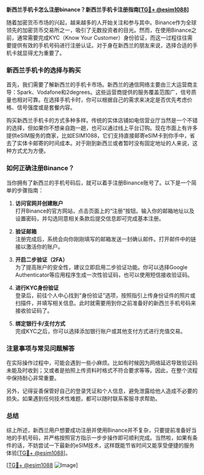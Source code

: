 **新西兰手机卡怎么注册binance？新西兰手机卡注册指南[[TG💪+ @esim1088](https://t.me/s/esim1088)]**

随着加密货币市场的兴起，越来越多的人开始关注和参与其中。Binance作为全球领先的加密货币交易所之一，吸引了无数投资者的目光。然而，在使用Binance之前，通常需要完成KYC（Know Your Customer）身份验证，而这一过程往往需要提供有效的手机号码进行注册认证。对于身在新西兰的朋友来说，选择合适的手机卡就显得尤为重要了。

### 新西兰手机卡的选择与购买

首先，我们需要了解新西兰的手机卡市场。新西兰的通信网络主要由三大运营商主导：Spark、Vodafone和2degrees。这些运营商提供的服务覆盖范围广，信号质量也相对可靠。在选择手机卡时，你可以根据自己的需求来决定是否优先考虑价格、信号强度或是套餐内容。

购买新西兰手机卡的方式多种多样。传统的实体店铺如电信营业厅当然是一个不错的选择，但如果你不想亲自跑一趟，也可以通过线上平台订购。现在市面上有许多提供eSIM服务的商家，比如ESIM1088，它们支持直接邮寄eSIM卡到你手中，省去了实体卡邮寄的时间成本。对于刚到新西兰或者暂时没有固定地址的人来说，这种方式尤为方便。

### 如何正确注册Binance？

当你拥有了新西兰的手机号码后，就可以着手注册Binance账号了。以下是一个简单的步骤指南：

1. **访问官网并创建账户**  
   打开Binance的官方网站，点击页面上的“注册”按钮。输入你的邮箱地址以及设置密码，并勾选同意相关条款后提交信息即可完成基本注册。

2. **验证邮箱**  
   注册完成后，系统会向你刚刚填写的邮箱发送一封确认邮件。打开邮件中的链接以激活你的账户。

3. **开启二步验证（2FA）**  
   为了提高账户的安全性，建议立即启用二步验证功能。你可以选择Google Authenticator等应用程序生成一次性验证码，也可以使用短信接收验证码。

4. **进行KYC身份验证**  
   登录后，前往个人中心找到“身份验证”选项，按照指引上传身份证件的照片或扫描件，并填写相关信息。此时就需要用到你之前准备好的新西兰手机号码来接收验证码了。

5. **绑定银行卡/支付方式**  
   完成KYC之后，你可以选择添加银行账户或其他支付方式进行充值交易。

### 注意事项与常见问题解答

在实际操作过程中，可能会遇到一些小麻烦。比如有时候因为网络延迟导致验证码未能及时收到；又或者是拍照上传资料时格式不符合要求等等。因此，在整个流程中保持耐心非常重要。

另外，记得妥善保管好自己的登录凭证和个人信息，避免泄露给他人造成不必要的损失。如果遇到任何技术性难题，都可以随时联系客服寻求帮助。

### 总结

综上所述，新西兰用户想要成功注册并使用Binance并不复杂，只要提前准备好当地的手机号码，并严格按照官方指示一步步操作即可顺利完成。当然啦，如果有条件的话，不妨尝试一下最新的eSIM技术，这样既能节省时间又能享受便捷的服务体验[[TG💪+ @esim1088](https://t.me/s/esim1088)]。

[[TG💪+ @esim1088](https://t.me/s/esim1088) ![Image](https://i.postimg.cc/4NQfJmqS/Snipaste-2025-05-13-00-14-12.png)]